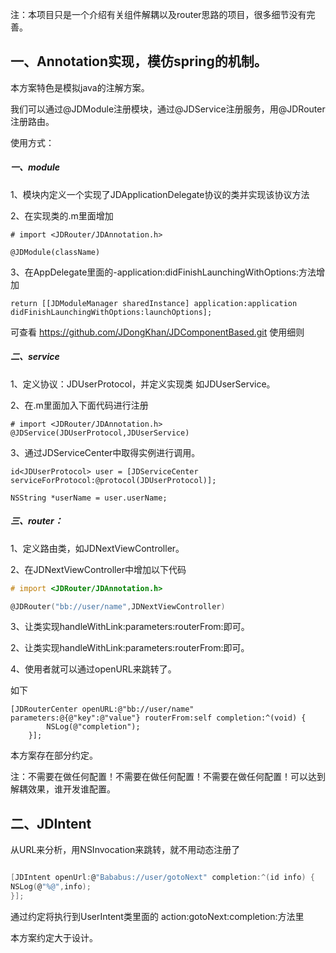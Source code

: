 
注：本项目只是一个介绍有关组件解耦以及router思路的项目，很多细节没有完善。


## 一、Annotation实现，模仿spring的机制。

本方案特色是模拟java的注解方案。

我们可以通过@JDModule注册模块，通过@JDService注册服务，用@JDRouter注册路由。

使用方式：

##### 一、module

1、模块内定义一个实现了JDApplicationDelegate协议的类并实现该协议方法

2、在实现类的.m里面增加

```objc
# import <JDRouter/JDAnnotation.h>

@JDModule(className)
```

3、在AppDelegate里面的-application:didFinishLaunchingWithOptions:方法增加

```objc
return [[JDModuleManager sharedInstance] application:application  didFinishLaunchingWithOptions:launchOptions];
```

可查看  https://github.com/JDongKhan/JDComponentBased.git  使用细则



##### 二、service

1、定义协议：JDUserProtocol，并定义实现类 如JDUserService。

2、在.m里面加入下面代码进行注册

```objc
# import <JDRouter/JDAnnotation.h>
@JDService(JDUserProtocol,JDUserService) 
```

3、通过JDServiceCenter中取得实例进行调用。

  ```objc
id<JDUserProtocol> user = [JDServiceCenter serviceForProtocol:@protocol(JDUserProtocol)];
      
NSString *userName = user.userName;
  ```



##### 三、router：

1、定义路由类，如JDNextViewController。

2、在JDNextViewController中增加以下代码

```objective-c
# import <JDRouter/JDAnnotation.h>

@JDRouter("bb://user/name",JDNextViewController)
```

3、让类实现handleWithLink:parameters:routerFrom:即可。

2、让类实现handleWithLink:parameters:routerFrom:即可。

4、使用者就可以通过openURL来跳转了。

如下

```objc
[JDRouterCenter openURL:@"bb://user/name" parameters:@{@"key":@"value"} routerFrom:self completion:^(void) {
        NSLog(@"completion");
    }];
```



本方案存在部分约定。

注：不需要在做任何配置！不需要在做任何配置！不需要在做任何配置！可以达到解耦效果，谁开发谁配置。



## 二、JDIntent 

从URL来分析，用NSInvocation来跳转，就不用动态注册了


```c

[JDIntent openUrl:@"Bababus://user/gotoNext" completion:^(id info) {
NSLog(@"%@",info);
}];
```

通过约定将执行到UserIntent类里面的 action:gotoNext:completion:方法里


本方案约定大于设计。
